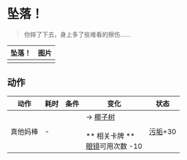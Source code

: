 # 坠落！  
> 你摔了下去，身上多了些难看的擦伤……  
  
  坠落！  |   图片   
 ----  |  ----:   
   |  ![]()   
  
## 动作  
动作  |  耗时  |  条件  |  变化  |  状态  
----  |  ----  |  ----  |  ----  |  ----  
真他妈棒<br>  |  -  |    |  → [椰子树](PalmTreeOld.md)<br><br>** 相关卡牌 **<br>[眼镜](Glasses.md)可用次数  -10<br>  |  [污垢](Filth.md)+30  
